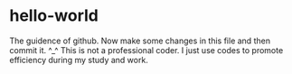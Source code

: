 # hello-world
The guidence of github.
Now make some changes in this file and then commit it.
^_^
This is not a professional coder.
I just use codes to promote efficiency during my study and work.
